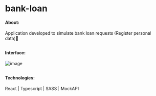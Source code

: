 # bank-loan

#### About: 
Application developed to simulate bank loan requests (Register personal data)🏦

## 

#### Interface: 

![image](https://user-images.githubusercontent.com/66935004/184421918-0396cd6b-624b-42e6-a544-d76088f143e4.png)

## 

#### Technologies:

React | Typescript | SASS | MockAPI
